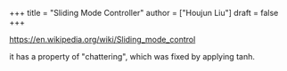 +++
title = "Sliding Mode Controller"
author = ["Houjun Liu"]
draft = false
+++

<https://en.wikipedia.org/wiki/Sliding_mode_control>

it has a property of "chattering", which was fixed by applying tanh.
